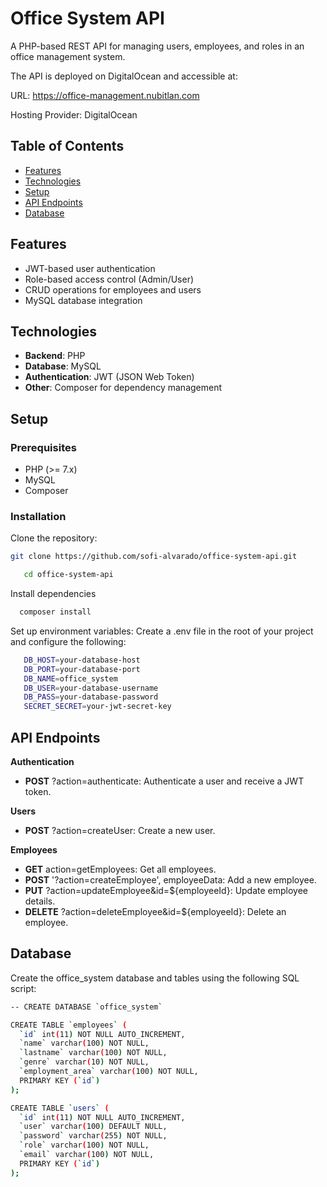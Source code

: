 # Office System API

A PHP-based REST API for managing users, employees, and roles in an office management system.

The API is deployed on DigitalOcean and accessible at:

URL: https://office-management.nubitlan.com

Hosting Provider: DigitalOcean


## Table of Contents

- [Features](#features)
- [Technologies](#technologies)
- [Setup](#setup)
- [API Endpoints](#api-endpoints)
- [Database](#database)

## Features

- JWT-based user authentication
- Role-based access control (Admin/User)
- CRUD operations for employees and users
- MySQL database integration

## Technologies

- **Backend**: PHP
- **Database**: MySQL
- **Authentication**: JWT (JSON Web Token)
- **Other**: Composer for dependency management

## Setup

### Prerequisites

- PHP (>= 7.x)
- MySQL
- Composer

### Installation

 Clone the repository:
   ```bash
   git clone https://github.com/sofi-alvarado/office-system-api.git

```
```bash
   cd office-system-api
```
Install dependencies

```bash
  composer install
```

Set up environment variables:
Create a .env file in the root of your project and configure the following:

```bash
   DB_HOST=your-database-host
   DB_PORT=your-database-port
   DB_NAME=office_system
   DB_USER=your-database-username
   DB_PASS=your-database-password
   SECRET_SECRET=your-jwt-secret-key
```

## API Endpoints
**Authentication**

- **POST**  ?action=authenticate: Authenticate a user and receive a JWT token.

**Users**

- **POST** ?action=createUser: Create a new user.

**Employees**

- **GET** action=getEmployees: Get all employees.
- **POST** '?action=createEmployee', employeeData: Add a new employee.
- **PUT** ?action=updateEmployee&id=${employeeId}: Update employee details.
- **DELETE** ?action=deleteEmployee&id=${employeeId}: Delete an employee.

## Database
Create the office_system database and tables using the following SQL script:

```bash
-- CREATE DATABASE `office_system`

CREATE TABLE `employees` (
  `id` int(11) NOT NULL AUTO_INCREMENT,
  `name` varchar(100) NOT NULL,
  `lastname` varchar(100) NOT NULL,
  `genre` varchar(10) NOT NULL,
  `employment_area` varchar(100) NOT NULL,
  PRIMARY KEY (`id`)
);

CREATE TABLE `users` (
  `id` int(11) NOT NULL AUTO_INCREMENT,
  `user` varchar(100) DEFAULT NULL,
  `password` varchar(255) NOT NULL,
  `role` varchar(100) NOT NULL,
  `email` varchar(100) NOT NULL,
  PRIMARY KEY (`id`)
);

```
